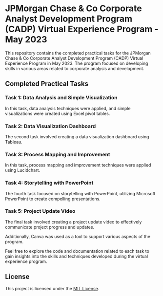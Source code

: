 # JPMorgan Chase & Co Corporate Analyst Development Program (CADP) Virtual Experience Program - May 2023

This repository contains the completed practical tasks for the JPMorgan Chase & Co Corporate Analyst Development Program (CADP) Virtual Experience Program in May 2023. The program focused on developing skills in various areas related to corporate analysis and development.

## Completed Practical Tasks

### Task 1: Data Analysis and Simple Visualization

In this task, data analysis techniques were applied, and simple visualizations were created using Excel pivot tables.


### Task 2: Data Visualization Dashboard

The second task involved creating a data visualization dashboard using Tableau.


### Task 3: Process Mapping and Improvement

In this task, process mapping and improvement techniques were applied using Lucidchart.


### Task 4: Storytelling with PowerPoint

The fourth task focused on storytelling with PowerPoint, utilizing Microsoft PowerPoint to create compelling presentations.


### Task 5: Project Update Video

The final task involved creating a project update video to effectively communicate project progress and updates.

Additionally, Canva was used as a tool to support various aspects of the program.



Feel free to explore the code and documentation related to each task to gain insights into the skills and techniques developed during the virtual experience program.

## License

This project is licensed under the [MIT License](LICENSE).
